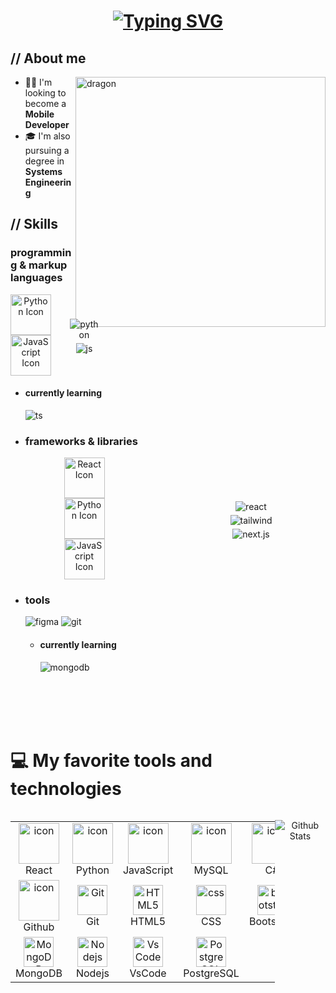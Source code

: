 <!-- Header --> 
<h1 align = "center">
<a href="https://git.io/typing-svg"><img src="https://readme-typing-svg.demolab.com?font=Fira+Code&size=75&duration=1400&pause=500&color=1BF723&background=000000&center=true&vCenter=true&multiline=true&width=1920&height=384&lines=Hello+there!;I'm+Manuel_N;Welcome+to+my+GitHub+profile" alt="Typing SVG" /></a>
</h1>

<!-- Body --> 
<p align = center ></p>

<div>
<h2> // About me </h2>

<img align="right" width="400" alt="dragon" src="https://i.pinimg.com/originals/5f/29/30/5f293030b863a0c6f927959f7c57d3bc.jpg"/>

- 👨‍💻 I'm looking to become a **Mobile Developer**
- 🎓 I'm also pursuing a degree in **Systems Engineering**

<h2>  // Skills  </h2>
  
<h3> programming & markup languages </h3>
<div style="display: flex; justify-content: space-around; align-items: center; gap: 30px;">
    <div style="display: flex; flex-direction: column; align-items: center; text-align: center;">
        <img src="https://techstack-generator.vercel.app/python-icon.svg" alt="Python Icon" width="65" height="65" />
        <img src="https://techstack-generator.vercel.app/js-icon.svg" alt="JavaScript Icon" width="65" height="65" />
    </div>
    <div style="display: flex; flex-direction: column; align-items: center; text-align: center;">
        <img src="https://img.shields.io/badge/Python-14354C?style=for-the-badge&logo=python&logoColor=white" alt="python" style="margin-top: 5px; margin-bottom: 0;" />
        <img src="https://img.shields.io/badge/JavaScript-111111?style=for-the-badge&logo=javascript&logoColor=F7DF1E" alt="js" style="margin-top: 5px; margin-bottom: 0;" />
    </div>
</div>
  
  - <h4> currently learning </h4>
    <img src = "https://img.shields.io/badge/TypeScript-007ACC?style=for-the-badge&logo=typescript&logoColor=white" alt = "ts" />
    
  
- <h3>  frameworks & libraries </h3>
<div style="display: flex; justify-content: space-around; align-items: center; gap: 30px;">
    <div style="display: flex; flex-direction: column; align-items: center; text-align: center;">
        <img src="https://techstack-generator.vercel.app/react-icon.svg" alt="React Icon" width="65" height="65"/>
        <img src="https://skillicons.dev/icons?i=bootstrap" alt="Python Icon" width="65" height="65" />
        <img src="https://skillicons.dev/icons?i=tailwind" alt="JavaScript Icon" width="65" height="65" />
    </div>
    <div style="display: flex; flex-direction: column; align-items: center; text-align: center;">
        <img src = "https://img.shields.io/badge/react-%2320232a.svg?style=for-the-badge&logo=react&logoColor=%2361DAFB" alt = "react" style="margin-top: 5px; margin-bottom: 0;" />
        <img src = "https://img.shields.io/badge/Tailwind_CSS-38B2AC?style=for-the-badge&logo=tailwind-css&logoColor=white" alt = "tailwind" style="margin-top: 5px; margin-bottom: 0;" />
        <img src = "https://img.shields.io/badge/next.js-000000?style=for-the-badge&logo=nextdotjs&logoColor=white" alt = "next.js" style="margin-top: 5px; margin-bottom: 0;" />
    </div>
</div>
  
- <h3> tools </h3>
    <img src = "https://img.shields.io/badge/figma-7434a4?style=for-the-badge&logo=figma&logoColor=white" alt = "figma" />
    <img src = "https://img.shields.io/badge/git-%23F05033.svg?style=for-the-badge&logo=git&logoColor=white" alt = "git" />
  
  - <h4> currently learning </h4>
  
    <img src = "https://img.shields.io/badge/MongoDB-%234ea94b.svg?style=for-the-badge&logo=mongodb&logoColor=white" alt = "mongodb" />
  <br> </br>
  <br> </br>


<!-- Table --> 
# 💻 My favorite tools and technologies
<div style="display: flex; align-items: flex-start; align: center">
<table align="center">
  <tr>
    <td align="center" width="96">
        <img src="https://techstack-generator.vercel.app/react-icon.svg" alt="icon" width="65" height="65" />
      <br>React
    </td>
    <td align="center" width="96">
      <a href="#macropower-tech">
        <img src="https://techstack-generator.vercel.app/python-icon.svg" alt="icon" width="65" height="65" />
      </a>
      <br>Python
    </td>
    <td align="center" width="96">
        <img src="https://techstack-generator.vercel.app/js-icon.svg" alt="icon" width="65" height="65" />
      <br>JavaScript
    </td>
    <td align="center" width="96">
        <img src="https://techstack-generator.vercel.app/mysql-icon.svg" alt="icon" width="65" height="65" />
      <br>MySQL
    </td>
    <td align="center" width="96">
        <img src="https://techstack-generator.vercel.app/csharp-icon.svg" alt="icon" width="65" height="65" />
      <br>C#
    </td>
    <td align="center" width="96">
        <img src="https://techstack-generator.vercel.app/django-icon.svg" alt="icon" width="65" height="65" />
      <br>Django
  </tr>
  <tr>
    <td align="center" width="96">
        <img src="https://techstack-generator.vercel.app/github-icon.svg" alt="icon" width="65" height="65" />
      <br>Github
    </td>
    <td align="center" width="96"> 
        <img src="https://user-images.githubusercontent.com/25181517/192108372-f71d70ac-7ae6-4c0d-8395-51d8870c2ef0.png" width="48" height="48" alt="Git" />
      <br>Git
    </td>
    <td align="center"  width="96">
        <img src="https://skillicons.dev/icons?i=html" width="48" height="48" alt="HTML5" />
      <br>HTML5
    </td>
    <td align="center" width="96">
        <img src="https://skillicons.dev/icons?i=css" width="48" height="48" alt="css" />
      <br>CSS
    </td>
    <td align="center"  width="96">
        <img src="https://skillicons.dev/icons?i=bootstrap" width="48" height="48" alt="bootstrap" />
      <br>Bootstrap
    </td>
    <td align="center" width="96">
        <img src="https://skillicons.dev/icons?i=tailwind" width="48" height="48" alt="tailwind" />
      <br>Tailwind
    </td>
  </tr>
 <tr>
      <td align="center" width="96">
        <img src="https://skillicons.dev/icons?i=mongodb" width="48" height="48" alt="MongoDB" />
      <br>MongoDB
    </td>
        <td align="center" width="96">
        <img src="https://skillicons.dev/icons?i=nodejs" width="48" height="48" alt="Nodejs" />
      <br>Nodejs
      </td>
      </td>
    <td align="center" width="96">
        <img src="https://skillicons.dev/icons?i=vscode" width="48" height="48" alt="VsCode" />
      <br>VsCode
    </td>
    <td align="center" width="96">
        <img src="https://skillicons.dev/icons?i=postgres" width="48" height="48" alt="PostgreSQL" />
      <br>PostgreSQL
    </td>
 </tr>
</table>
<br><br>

<p align="center">
        <img src="https://raw.githubusercontent.com/mayhemantt/mayhemantt/Update/svg/Bottom.svg" alt="Github Stats" />
</p>
